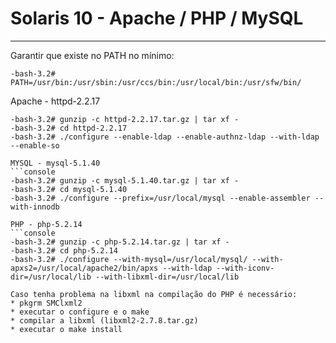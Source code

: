 # Solaris 10 - Apache / PHP / MySQL

---

Garantir que existe no PATH no mínimo:
```console
-bash-3.2# PATH=/usr/bin:/usr/sbin:/usr/ccs/bin:/usr/local/bin:/usr/sfw/bin/
```

Apache - httpd-2.2.17
```console
-bash-3.2# gunzip -c httpd-2.2.17.tar.gz | tar xf -
-bash-3.2# cd httpd-2.2.17
-bash-3.2# ./configure --enable-ldap --enable-authnz-ldap --with-ldap --enable-so

MYSQL - mysql-5.1.40
```console
-bash-3.2# gunzip -c mysql-5.1.40.tar.gz | tar xf -
-bash-3.2# cd mysql-5.1.40
-bash-3.2# ./configure --prefix=/usr/local/mysql --enable-assembler --with-innodb

PHP - php-5.2.14
```console
-bash-3.2# gunzip -c php-5.2.14.tar.gz | tar xf -
-bash-3.2# cd php-5.2.14
-bash-3.2# ./configure --with-mysql=/usr/local/mysql/ --with-apxs2=/usr/local/apache2/bin/apxs --with-ldap --with-iconv-dir=/usr/local/lib --with-libxml-dir=/usr/local/lib

Caso tenha problema na libxml na compilação do PHP é necessário:
* pkgrm SMClxml2
* executar o configure e o make
* compilar a libxml (libxml2-2.7.8.tar.gz)
* executar o make install